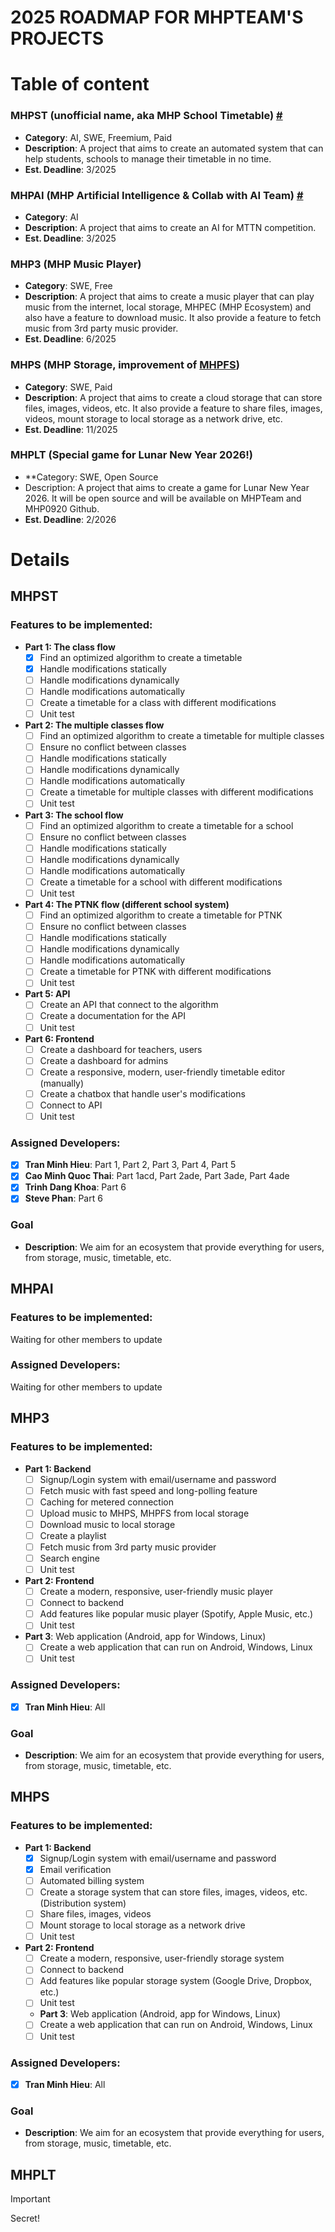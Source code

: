 # 2025 ROADMAP FOR MHPTEAM'S PROJECTS

# Table of content
### MHPST (unofficial name, aka MHP School Timetable) [#](#mhpst)
- **Category**: AI, SWE, Freemium, Paid
- **Description**: A project that aims to create an automated system that can help students, schools to manage their timetable in no time.
- **Est. Deadline**: 3/2025
### MHPAI (MHP Artificial Intelligence & Collab with AI Team) [#](#mhpai)
- **Category**: AI
- **Description**: A project that aims to create an AI for MTTN competition.
- **Est. Deadline**: 3/2025
### MHP3 (MHP Music Player)
- **Category**: SWE, Free
- **Description**: A project that aims to create a music player that can play music from the internet, local storage, MHPEC (MHP Ecosystem) and also have a feature to download music. It also provide a feature to fetch music from 3rd party music provider.
- **Est. Deadline**: 6/2025
### MHPS (MHP Storage, improvement of [MHPFS](https://fs.mhpteam.dev))
- **Category**: SWE, Paid
- **Description**: A project that aims to create a cloud storage that can store files, images, videos, etc. It also provide a feature to share files, images, videos, mount storage to local storage as a network drive, etc.
- **Est. Deadline**: 11/2025
### MHPLT (Special game for Lunar New Year 2026!)
- **Category: SWE, Open Source
- Description: A project that aims to create a game for Lunar New Year 2026. It will be open source and will be available on MHPTeam and MHP0920 Github.
- **Est. Deadline**: 2/2026
# Details
## MHPST
### Features to be implemented:
  - **Part 1: The class flow**
    - [x] Find an optimized algorithm to create a timetable
    - [x] Handle modifications statically
    - [ ] Handle modifications dynamically
    - [ ] Handle modifications automatically
    - [ ] Create a timetable for a class with different modifications
    - [ ] Unit test
  - **Part 2: The multiple classes flow**
    - [ ] Find an optimized algorithm to create a timetable for multiple classes
    - [ ] Ensure no conflict between classes
    - [ ] Handle modifications statically
    - [ ] Handle modifications dynamically
    - [ ] Handle modifications automatically
    - [ ] Create a timetable for multiple classes with different modifications
    - [ ] Unit test
  - **Part 3: The school flow**
    - [ ] Find an optimized algorithm to create a timetable for a school
    - [ ] Ensure no conflict between classes
    - [ ] Handle modifications statically
    - [ ] Handle modifications dynamically
    - [ ] Handle modifications automatically
    - [ ] Create a timetable for a school with different modifications
    - [ ] Unit test
  - **Part 4: The PTNK flow (different school system)**
    - [ ] Find an optimized algorithm to create a timetable for PTNK
    - [ ] Ensure no conflict between classes
    - [ ] Handle modifications statically
    - [ ] Handle modifications dynamically
    - [ ] Handle modifications automatically
    - [ ] Create a timetable for PTNK with different modifications
    - [ ] Unit test
  - **Part 5: API**
    - [ ] Create an API that connect to the algorithm
    - [ ] Create a documentation for the API
    - [ ] Unit test
  - **Part 6: Frontend**
    - [ ] Create a dashboard for teachers, users
    - [ ] Create a dashboard for admins
    - [ ] Create a responsive, modern, user-friendly timetable editor (manually)
    - [ ] Create a chatbox that handle user's modifications
    - [ ] Connect to API
    - [ ] Unit test
### Assigned Developers:
  - [x] **Tran Minh Hieu**: Part 1, Part 2, Part 3, Part 4, Part 5
  - [x] **Cao Minh Quoc Thai**: Part 1acd, Part 2ade, Part 3ade, Part 4ade
  - [x] **Trinh Dang Khoa**: Part 6
  - [x] **Steve Phan**: Part 6
### Goal
- **Description**: We aim for an ecosystem that provide everything for users, from storage, music, timetable, etc.
## MHPAI
### **Features to be implemented**:
  Waiting for other members to update
### **Assigned Developers**:
  Waiting for other members to update
## MHP3
### **Features to be implemented**:
  - **Part 1: Backend**
    - [ ] Signup/Login system with email/username and password
    - [ ] Fetch music with fast speed and long-polling feature
    - [ ] Caching for metered connection
    - [ ] Upload music to MHPS, MHPFS from local storage
    - [ ] Download music to local storage
    - [ ] Create a playlist
    - [ ] Fetch music from 3rd party music provider
    - [ ] Search engine
    - [ ] Unit test
  - **Part 2: Frontend**
    - [ ] Create a modern, responsive, user-friendly music player
    - [ ] Connect to backend
    - [ ] Add features like popular music player (Spotify, Apple Music, etc.)
    - [ ] Unit test
  - **Part 3**: Web application (Android, app for Windows, Linux)
    - [ ] Create a web application that can run on Android, Windows, Linux
    - [ ] Unit test
### **Assigned Developers**:
  - [x] **Tran Minh Hieu**: All
### Goal
  - **Description**: We aim for an ecosystem that provide everything for users, from storage, music, timetable, etc.
## MHPS
### **Features to be implemented**:
  - **Part 1: Backend**
    - [x] Signup/Login system with email/username and password
    - [x] Email verification
    - [ ] Automated billing system
    - [ ] Create a storage system that can store files, images, videos, etc. (Distribution system)
    - [ ] Share files, images, videos
    - [ ] Mount storage to local storage as a network drive
    - [ ] Unit test
  - **Part 2: Frontend**
    - [ ] Create a modern, responsive, user-friendly storage system
    - [ ] Connect to backend
    - [ ] Add features like popular storage system (Google Drive, Dropbox, etc.)
    - [ ] Unit test
    - **Part 3**: Web application (Android, app for Windows, Linux)
    - [ ] Create a web application that can run on Android, Windows, Linux
    - [ ] Unit test
### **Assigned Developers**:
  - [x] **Tran Minh Hieu**: All
### Goal
  - **Description**: We aim for an ecosystem that provide everything for users, from storage, music, timetable, etc.
## MHPLT
> [!IMPORTANT]
> Secret!